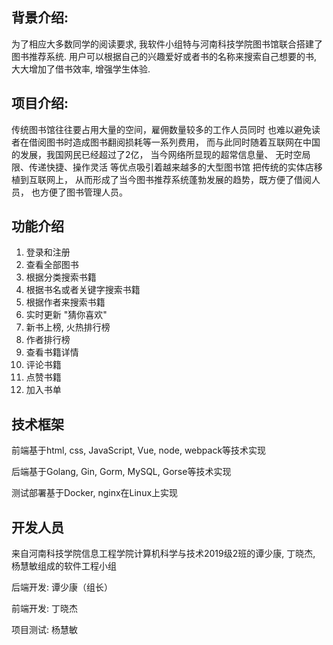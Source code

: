 ## 背景介绍: 
为了相应大多数同学的阅读要求, 我软件小组特与河南科技学院图书馆联合搭建了图书推荐系统.
用户可以根据自己的兴趣爱好或者书的名称来搜索自己想要的书, 大大增加了借书效率, 增强学生体验.

## 项目介绍:

传统图书馆往往要占用大量的空间，雇佣数量较多的工作人员同时
也难以避免读者在借阅图书时造成图书翻阅损耗等一系列费用， 
而与此同时随着互联网在中国的发展，我国网民已经超过了2亿，
当今网络所显现的超常信息量、 无时空局限、传递快捷、操作灵活
等优点吸引着越来越多的大型图书馆 把传统的实体店移植到互联网上，
从而形成了当今图书推荐系统蓬勃发展的趋势，既方便了借阅人员，
也方便了图书管理人员。

## 功能介绍
1. 登录和注册
2. 查看全部图书
3. 根据分类搜索书籍
4. 根据书名或者关键字搜索书籍
5. 根据作者来搜索书籍
6. 实时更新 "猜你喜欢"
7. 新书上榜, 火热排行榜
8. 作者排行榜
9. 查看书籍详情
10. 评论书籍
11. 点赞书籍
12. 加入书单

## 技术框架
前端基于html, css, JavaScript, Vue, node, webpack等技术实现

后端基于Golang, Gin, Gorm, MySQL, Gorse等技术实现

测试部署基于Docker, nginx在Linux上实现

## 开发人员

来自河南科技学院信息工程学院计算机科学与技术2019级2班的谭少康, 丁晓杰, 杨慧敏组成的软件工程小组

后端开发: 谭少康（组长）

前端开发: 丁晓杰

项目测试: 杨慧敏
